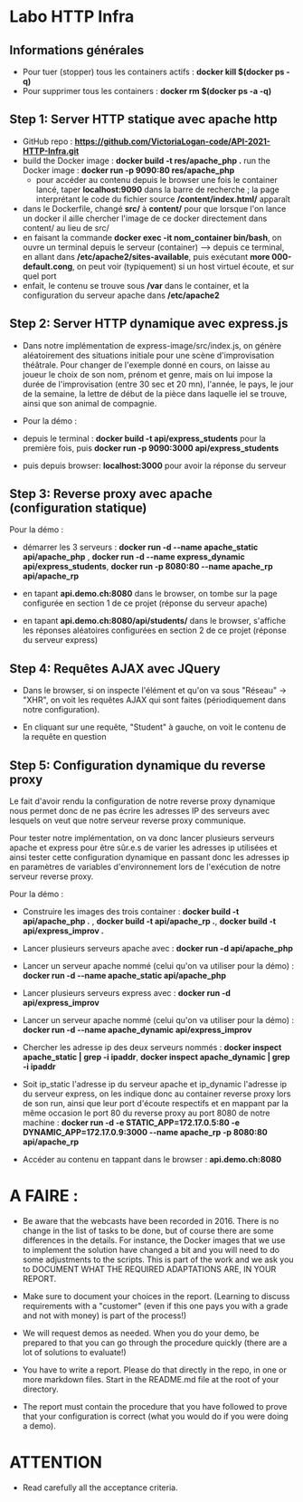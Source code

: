 # Labo HTTP Infra

## Informations générales
* Pour tuer (stopper) tous les containers actifs : 
**docker kill $(docker ps -q)**
* Pour supprimer tous les containers : 
**docker rm $(docker ps -a -q)**

## Step 1: Server HTTP statique avec apache http

* GitHub repo : **https://github.com/VictoriaLogan-code/API-2021-HTTP-Infra.git**
* build the Docker image : **docker build -t res/apache_php .**
   run the Docker image   : **docker run -p 9090:80 res/apache_php**
   * pour accéder au contenu depuis le browser une fois le container lancé, taper **localhost:9090** dans la barre de recherche ; la page interprétant le code du fichier source **/content/index.html/** apparaît
* dans le Dockerfile, changé **src/** à **content/** pour que lorsque l'on lance un docker il aille chercher l'image de ce docker directement dans content/ au lieu de src/
* en faisant la commande **docker exec -it nom_container bin/bash**, on ouvre un terminal depuis le serveur (container)
--> depuis ce terminal, en allant dans **/etc/apache2/sites-available**, puis exécutant **more 000-default.cong**, on peut voir (typiquement) si un host virtuel écoute, et sur quel port
* enfait, le contenu se trouve sous **/var** dans le container, et la configuration du serveur apache dans **/etc/apache2**


## Step 2: Server HTTP dynamique avec express.js

* Dans notre implémentation de express-image/src/index.js, on génère aléatoirement des situations initiale pour une scène d'improvisation théâtrale. Pour changer de l'exemple donné en cours, on laisse au joueur le choix de son nom, prénom et genre, mais on lui impose la durée de l'improvisation (entre 30 sec et 20 mn), l'année, le pays, le jour de la semaine, la lettre de début de la pièce dans laquelle iel se trouve, ainsi que son animal de compagnie.

* Pour la démo : 
* depuis le terminal : **docker build -t api/express_students**  pour la première fois, puis **docker run -p 9090:3000 api/express_students**
* puis depuis browser: **localhost:3000** pour avoir la réponse du serveur


## Step 3: Reverse proxy avec apache (configuration statique)

Pour la démo : 
* démarrer les 3 serveurs : 
**docker run -d --name apache_static api/apache_php** , 
**docker run -d --name express_dynamic api/express_students**, 
**docker run -p 8080:80 --name apache_rp api/apache_rp**

* en tapant **api.demo.ch:8080** dans le browser, on tombe sur la page configurée en section 1 de ce projet (réponse du serveur apache)

* en tapant **api.demo.ch:8080/api/students/** dans le browser, s'affiche les réponses aléatoires configurées en section 2 de ce projet (réponse du serveur express)


## Step 4: Requêtes AJAX avec JQuery

* Dans le browser, si on inspecte l'élément et qu'on va sous "Réseau" -> "XHR", on voit les requêtes AJAX qui sont faites (périodiquement dans notre configuration).

* En cliquant sur une requête, "Student" à gauche, on voit le contenu de la requête en question


## Step 5: Configuration dynamique du reverse proxy 

Le fait d'avoir rendu la configuration de notre reverse proxy dynamique nous permet donc de ne pas écrire les adresses IP des serveurs avec lesquels on veut que notre serveur reverse proxy communique. 

Pour tester notre implémentation, on va donc lancer plusieurs serveurs apache et express pour être sûr.e.s de varier les adresses ip utilisées et ainsi tester cette configuration dynamique en passant donc les adresses ip en paramètres de variables d'environnement lors de l'exécution de notre serveur reverse proxy.

Pour la démo :

* Construire les images des trois container : 
**docker build -t api/apache_php .** , 
**docker build -t api/apache_rp .**, 
**docker build -t api/express_improv .**

* Lancer plusieurs serveurs apache avec : 
**docker run -d api/apache_php**
* Lancer un serveur apache nommé (celui qu'on va utiliser pour la démo) : 
**docker run -d --name apache_static api/apache_php**

* Lancer plusieurs serveurs express avec : 
**docker run -d api/express_improv**
* Lancer un serveur apache nommé (celui qu'on va utiliser pour la démo) : 
**docker run -d --name apache_dynamic api/express_improv**

* Chercher les adresse ip des deux serveurs nommés : 
**docker inspect apache_static | grep -i ipaddr**, 
**docker inspect apache_dynamic | grep -i ipaddr**

* Soit ip_static l'adresse ip du serveur apache et ip_dynamic l'adresse ip du serveur express, on les indique donc au container reverse proxy lors de son run, ainsi que leur port d'écoute respectifs et en mappant par la même occasion le port 80 du reverse proxy au port 8080 de notre machine : 
**docker run -d -e STATIC_APP=172.17.0.5:80 -e DYNAMIC_APP=172.17.0.9:3000 --name apache_rp -p 8080:80 api/apache_rp**

* Accéder au contenu en tappant dans le browser : 
**api.demo.ch:8080**


# A FAIRE : 

- Be aware that the webcasts have been recorded in 2016. There is no change in the list of tasks to be done, but of course there are some differences in the details. For instance, the Docker images that we use to implement the solution have changed a bit and you will need to do some adjustments to the scripts. This is part of the work and we ask you to DOCUMENT WHAT THE REQUIRED ADAPTATIONS ARE, IN YOUR REPORT.

- Make sure to document your choices in the report. (Learning to discuss requirements with a "customer" (even if this one pays you with a grade and not with money) is part of the process!)

- We will request demos as needed. When you do your demo, be prepared to that you can go through the procedure quickly (there are a lot of solutions to evaluate!)

- You have to write a report. Please do that directly in the repo, in one or more markdown files. Start in the README.md file at the root of your directory.

- The report must contain the procedure that you have followed to prove that your configuration is correct (what you would do if you were doing a demo).

# ATTENTION 

- Read carefully all the acceptance criteria.


